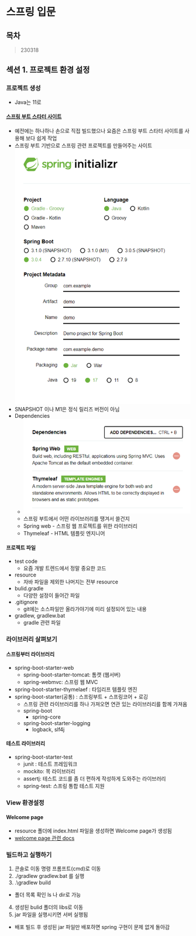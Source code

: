 # 스프링 입문
## 목차


> 230318
## 섹션 1. 프로젝트 환경 설정
### 프로젝트 생성
- Java는 11로
#### [스프링 부트 스타터 사이트](https://start.spring.io)
- 예전에는 하나하나 손으로 직접 빌드했으나 요즘은 스프링 부트 스타터 사이트를 사용해 보다 쉽게 작업
- 스프링 부트 기반으로 스프링 관련 프로젝트를 만들어주는 사이트  
![](2023-03-15-22-24-39.png)
- SNAPSHOT 이나 M1은 정식 릴리즈 버전이 아님
- Dependencies
  - ![](2023-03-15-22-28-31.png)
  - 스프링 부트에서 어떤 라이브러리를 땡겨서 쓸건지
  - Spring web - 스프링 웹 프로젝트를 위한 라이브러리
  - Thymeleaf - HTML 템플릿 엔지니어 
#### 프로젝트 파일
- test code
  - 요즘 개발 트렌드에서 정말 중요한 코드
- resource
  - 자바 파일을 제외한 나머지는 전부 resource
- bulid.gradle
  - 다양한 설정이 들어간 파일
- .gitignore
  - git에는 소스파일만 올라가야기에 미리 설정되어 있는 내용
- gradlew, gradlew.bat
  - gradle 관련 파일

### 라이브러리 살펴보기
#### 스프링부터 라이브러리
- spring-boot-starter-web
  - spring-boot-starter-tomcat: 톰캣 (웹서버)
  - spring-webmvc: 스프링 웹 MVC
- spring-boot-starter-thymelaef : 타임리프 템플릿 엔진
- spring-boot-starter(공통) : 스프링부트 + 스프링코어 + 로깅
  - 스프링 관련 라이브러리를 하나 가져오면 연관 있는 라이브러리를 함께 가져옴
  - spring-boot
    - spring-core
  - spring-boot-starter-logging
    - logback, slf4j
#### 테스트 라이브러리
- spring-boot-starter-test
   - junit : 테스트 프레임워크
   - mockito: 목 라이브러리
   - assertj: 테스트 코드를 좀 더 편하게 작성하게 도와주는 라이브러리
   - spring-test: 스프링 통합 테스트 지원

### View 환경설정
#### Welcome page
- resource 폴더에 index.html 파일을 생성하면 Welcome page가 생성됨
- [welcome page 관련 docs](https://docs.spring.io/spring-boot/docs/2.3.1.RELEASE/reference/html/spring-boot-features.html#boot-features-spring-mvc-welcome-page)

### 빌드하고 실행하기
1. 콘솔로 이동 명령 프롬프트(cmd)로 이동
2. ./gradlew gradlew.bat 를 실행
3. .\gradlew build
  - 폴더 목록 확인 ls 나 dir로 가능
4. 생성된 bulid 폴더의 libs로 이동
5. jar 파일을 실행시키면 서버 실행됨
- 배포 빌드 후 생성된 jar 파일만 배포하면 spring 구현이 문제 없게 돌아감